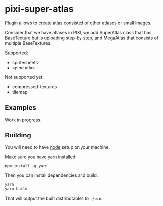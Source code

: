 # pixi-super-atlas

Plugin allows to create atlas consisted of other atlases or small images. 

Consider that we have atlases in PIXI, we add SuperAtlas class that has BaseTexture but is uploading step-by-step, and MegaAtlas that consists of multiple BaseTextures.

Supported:

* spritesheets
* spine atlas

Not supported yet:

* compressed-textures
* tilemap

## Examples

Work in progress.

## Building

You will need to have [node][node] setup on your machine.

Make sure you have [yarn][yarn] installed:

    npm install -g yarn

Then you can install dependencies and build:

```bash
yarn
yarn build
```

That will output the built distributables to `./bin`.

[node]:             https://nodejs.org/
[typescript]:       https://www.typescriptlang.org/
[yarn]:             https://yarnpkg.com
